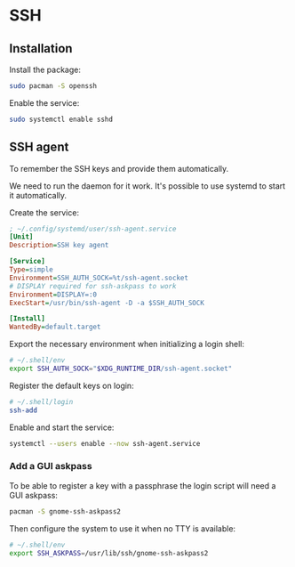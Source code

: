 # SSH

## Installation

Install the package:
```sh
sudo pacman -S openssh
```

Enable the service:
```sh
sudo systemctl enable sshd
```

## SSH agent

To remember the SSH keys and provide them automatically.

We need to run the daemon for it work.
It's possible to use systemd to start it automatically.

Create the service:
```ini
; ~/.config/systemd/user/ssh-agent.service
[Unit]
Description=SSH key agent

[Service]
Type=simple
Environment=SSH_AUTH_SOCK=%t/ssh-agent.socket
# DISPLAY required for ssh-askpass to work
Environment=DISPLAY=:0
ExecStart=/usr/bin/ssh-agent -D -a $SSH_AUTH_SOCK

[Install]
WantedBy=default.target
```

Export the necessary environment when initializing a login shell:
```sh
# ~/.shell/env
export SSH_AUTH_SOCK="$XDG_RUNTIME_DIR/ssh-agent.socket"
```

Register the default keys on login:
```sh
# ~/.shell/login
ssh-add
```

Enable and start the service:
```sh
systemctl --users enable --now ssh-agent.service
```

### Add a GUI askpass

To be able to register a key with a passphrase the login script will need a GUI askpass:
```sh
pacman -S gnome-ssh-askpass2
```

Then configure the system to use it when no TTY is available:
```sh
# ~/.shell/env
export SSH_ASKPASS=/usr/lib/ssh/gnome-ssh-askpass2
```
